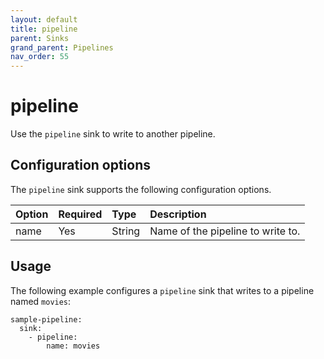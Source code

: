 ```yaml
---
layout: default
title: pipeline 
parent: Sinks
grand_parent: Pipelines
nav_order: 55
---
```


# pipeline

Use the `pipeline` sink to write to another pipeline.

## Configuration options

The `pipeline` sink supports the following configuration options.

Option | Required | Type | Description
:--- | :--- | :--- | :---
name | Yes | String | Name of the pipeline to write to.

## Usage

The following example configures a `pipeline` sink that writes to a pipeline named `movies`:

```
sample-pipeline:
  sink:
    - pipeline:
        name: movies
```
